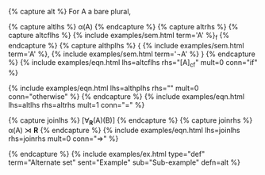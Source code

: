 <!-- Alternative set -->
{% capture alt %}
For A a bare plural, 

{% capture altlhs %}
&alpha;(A)
{% endcapture %}
{% capture altrhs %}
{% capture altcflhs %}
{% include examples/sem.html term='A' %}<sub>f</sub>
{% endcapture %}
{% capture althplhs %}
{ {% include examples/sem.html term='A' %}, {% include examples/sem.html term='&not;A' %} }
{% endcapture %}
{% include examples/eqn.html lhs=altcflhs rhs="[A]<sub>cf</sub>" mult=0 conn="if"  %}

{% include examples/eqn.html lhs=althplhs rhs="" mult=0 conn="otherwise"  %}
{% endcapture %}
{% include examples/eqn.html lhs=altlhs rhs=altrhs mult=1 conn="=" %}

{% capture joinlhs %}
[&forall;<sub>**R**</sub>(A)(B)]
{% endcapture %}
{% capture joinrhs %}
&alpha;(A) &#x22CA; **R**
{% endcapture %}
{% include examples/eqn.html lhs=joinlhs rhs=joinrhs mult=0 conn="&rArr;" %}

{% endcapture %}
{% include examples/ex.html type="def" term="Alternate set" sent="Example" sub="Sub-example" defn=alt %}
